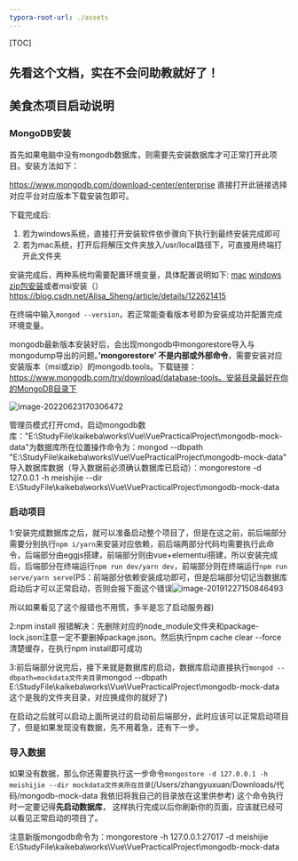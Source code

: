 ```yaml
---
typora-root-url: ./assets
---
```


[TOC]

## 先看这个文档，实在不会问助教就好了！

## 美食杰项目启动说明

### MongoDB安装

首先如果电脑中没有mongodb数据库，则需要先安装数据库才可正常打开此项目。安装方法如下：

https://www.mongodb.com/download-center/enterprise 直接打开此链接选择对应平台对应版本下载安装包即可。

下载完成后: 
1. 若为windows系统，直接打开安装软件依步骤向下执行到最终安装完成即可
2. 若为mac系统，打开后将解压文件夹放入/usr/local路径下，可直接用终端打开此文件夹

安装完成后，两种系统均需要配置环境变量，具体配置说明如下: [mac](https://www.jianshu.com/p/7241f7c83f4a) [windows zip包安装](https://blog.csdn.net/XUEER88888888888888/article/details/80036968)或者msi安装（）https://blog.csdn.net/Alisa_Sheng/article/details/122621415

在终端中输入`mongod --version`，若正常能查看版本号即为安装成功并配置完成环境变量。

mongodb最新版本安装好后，会出现mongodb中mongorestore导入与mongodump导出的问题。**’mongorestore’ 不是内部或外部命令**，需要安装对应安装版本（msi或zip）的mongodb.tools。下载链接：https://www.mongodb.com/try/download/database-tools。安装目录最好在你的MongoDB目录下

![image-20220623170306472](/C:/Users/Administrator/AppData/Roaming/Typora/typora-user-images/image-20220623170306472.png)

管理员模式打开cmd，启动mongodb数库："E:\StudyFile\kaikeba\works\Vue\VuePracticalProject\mongodb-mock-data"为数据库所在位置操作命令为：mongod --dbpath "E:\StudyFile\kaikeba\works\Vue\VuePracticalProject\mongodb-mock-data"
导入数据库数据（导入数据前必须确认数据库已启动）：mongorestore -d 127.0.0.1 -h meishijie --dir E:\StudyFile\kaikeba\works\Vue\VuePracticalProject\mongodb-mock-data



### 启动项目

1:安装完成数据库之后，就可以准备启动整个项目了，但是在这之前，前后端部分需要分别执行`npm i/yarn`来安装对应依赖，前后端两部分代码均需要执行此命令，后端部分由eggjs搭建，前端部分则由vue+elementui搭建，所以安装完成后，后端部分在终端运行`npm run dev/yarn dev`，前端部分则在终端运行`npm run serve/yarn serve`(PS：前端部分依赖安装成功即可，但是后端部分切记当数据库启动后才可以正常启动，否则会报下面这个错误![image-20191227150846493](assets/image-20191227150626412.png)

所以如果看见了这个报错也不用慌，多半是忘了启动服务器)

2:npm install 报错解决：先删除对应的node_module文件夹和package-lock.json注意一定不要删掉package.json。然后执行npm cache clear --force清楚缓存，在执行npm install即可成功

3:前后端部分说完后，接下来就是数据库的启动，数据库启动直接执行`mongod --dbpath=mockdata文件夹目录`mongod --dbpath E:\StudyFile\kaikeba\works\Vue\VuePracticalProject\mongodb-mock-data 这个是我的文件夹目录，对应换成你的就好了)

在启动之后就可以启动上面所说过的启动前后端部分，此时应该可以正常启动项目了，但是如果发现没有数据，先不用着急，还有下一步。

### 导入数据

如果没有数据，那么你还需要执行这一步命令`mongostore -d 127.0.0.1 -h meishijie --dir mockdata文件夹所在目录`(/Users/zhangyuxuan/Downloads/代码/mongodb-mock-data 我依旧将我自己的目录放在这里供参考) 这个命令执行时一定要记得<strong>先启动数据库</strong>， 这样执行完成以后你刷新你的页面，应该就已经可以看见正常启动的项目了。

注意新版mongodb命令为：mongorestore -h 127.0.0.1:27017 -d meishijie E:\StudyFile\kaikeba\works\Vue\VuePracticalProject\mongodb-mock-data